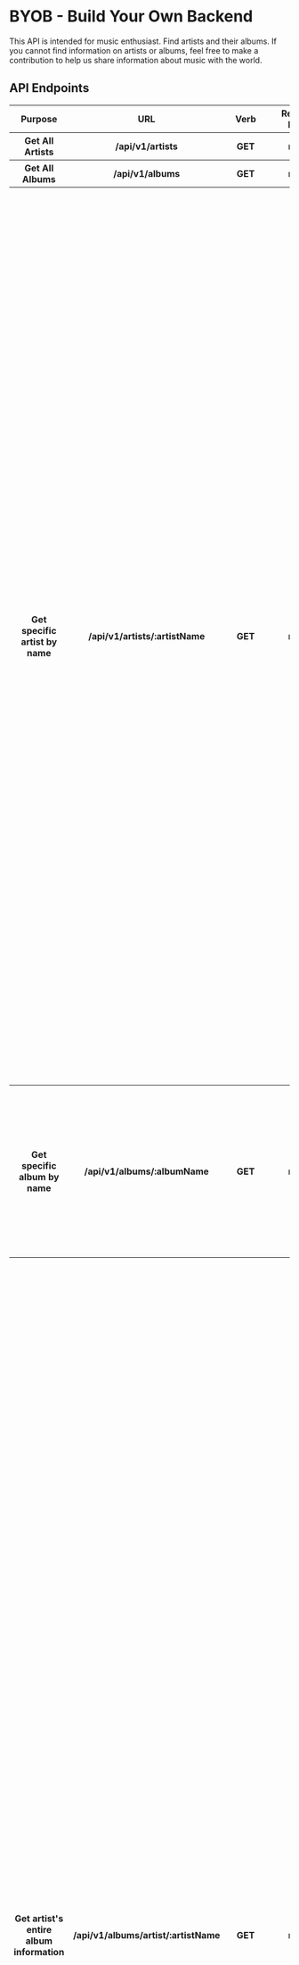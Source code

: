 # BYOB - Build Your Own Backend

This API is intended for music enthusiast. Find artists and their albums. If you cannot find information on artists or albums, feel free to make a contribution to help us share information about music with the world.

## API Endpoints

<table>
  <thead>
    <tr>
      <th>Purpose</th>
      <th>URL</th>
      <th>Verb</th>
      <th>Request Body</th>
      <th>Sample Success Response</th>
    </tr>
  </thead>
  <tr>
    <th>
      Get All Artists 
    </th>
    <th>
      /api/v1/artists
    </th>
    <th>
    GET
    </th>
    <th>
    none
    </th>
    <th>
    Sample Response
    </th>
  </tr>
    <tr>
    <th>
      Get All Albums
    </th>
    <th>
      /api/v1/albums
    </th>
    <th>
    GET
    </th>
    <th>
    none
    </th>
    <th>
    Sample Response
    </th>
  </tr>
    <tr>
    <th>
      Get specific artist by name
    </th>
    <th>
      /api/v1/artists/:artistName
    </th>
    <th>
    GET
    </th>
    <th>
    none
    </th>
    <th>
    {
    "id": 205,
    "id_artist": "111480",
    "artist_name": "Tool",
    "website": "www.toolband.com",
    "created_at": "2019-11-23T18:12:43.090Z",
    "updated_at": "2019-11-23T18:12:43.090Z",
    "artist_genre": "Progressive Metal",
    "biography": "Tool is an American rock band from Los Angeles, California. Formed in 1990, the group's line-up has included drummer Danny Carey, guitarist Adam Jones, and vocalist Maynard James Keenan. Since 1995, Justin Chancellor has been the band's bassist, replacing their original bassist Paul D'Amour. Tool has won three Grammy Awards, performed worldwide tours, and produced albums topping the charts in several countries. The band emerged with a heavy metal sound on their first studio album Undertow in 1993, and later became a dominant act in the alternative metal movement with the release of their second effort, Ã†nima, in 1996. Their efforts to unify musical experimentation, visual arts, and a message of personal evolution continued with Lateralus (2001) and the most recent album 10,000 Days (2006), gaining the band critical acclaim and commercial success around the world.\nDue to Tool's incorporation of visual arts and relatively long and complex releases, the band is generally described as a style-transcending act and part of progressive rock and art rock. The relationship between the band and today's music industry is ambivalent, at times marked by censorship and the band members' insistence on privacy."
}
    </th>
  </tr>
      <tr>
    <th>
      Get specific album by name
    </th>
    <th>
      /api/v1/albums/:albumName
    </th>
    <th>
    GET
    </th>
    <th>
    none
    </th>
    <th>
    {
    "id": 8,
    "id_artist": "111480",
    "album_name": "Fear Inoculum",
    "year_released": 2019,
    "album_artist": "Tool",
    "album_genre": "Progressive Metal",
    "created_at": "2019-11-23T18:12:43.801Z",
    "updated_at": "2019-11-23T18:12:43.801Z"
    }
    </th>
  </tr>
    </tr>
      <tr>
    <th>
      Get artist's entire album information  
    </th>
    <th>
      /api/v1/albums/artist/:artistName
    </th>
    <th>
    GET
    </th>
    <th>
    none
    </th>
    <th>
    [
    {
        "id": 1,
        "id_artist": "111480",
        "album_name": "Lateralus",
        "year_released": 2001,
        "album_artist": "Tool",
        "album_genre": "Progressive Metal",
        "created_at": "2019-11-23T18:12:43.709Z",
        "updated_at": "2019-11-23T18:12:43.709Z"
    },
    {
        "id": 2,
        "id_artist": "111480",
        "album_name": "Undertow",
        "year_released": 1993,
        "album_artist": "Tool",
        "album_genre": "Progressive Metal",
        "created_at": "2019-11-23T18:12:43.743Z",
        "updated_at": "2019-11-23T18:12:43.743Z"
    },
    {
        "id": 3,
        "id_artist": "111480",
        "album_name": "10,000 Days",
        "year_released": 2006,
        "album_artist": "Tool",
        "album_genre": "Progressive Metal",
        "created_at": "2019-11-23T18:12:43.745Z",
        "updated_at": "2019-11-23T18:12:43.745Z"
    },
    {
        "id": 4,
        "id_artist": "111480",
        "album_name": "Ænima",
        "year_released": 1996,
        "album_artist": "Tool",
        "album_genre": "Progressive Metal",
        "created_at": "2019-11-23T18:12:43.745Z",
        "updated_at": "2019-11-23T18:12:43.745Z"
    },
    {
        "id": 5,
        "id_artist": "111480",
        "album_name": "Opiate",
        "year_released": 1992,
        "album_artist": "Tool",
        "album_genre": "Progressive Metal",
        "created_at": "2019-11-23T18:12:43.754Z",
        "updated_at": "2019-11-23T18:12:43.754Z"
    },
    {
        "id": 6,
        "id_artist": "111480",
        "album_name": "Salival",
        "year_released": 2000,
        "album_artist": "Tool",
        "album_genre": "Progressive Metal",
        "created_at": "2019-11-23T18:12:43.768Z",
        "updated_at": "2019-11-23T18:12:43.768Z"
    },
    {
        "id": 7,
        "id_artist": "111480",
        "album_name": "72826",
        "year_released": 1991,
        "album_artist": "Tool",
        "album_genre": "Progressive Metal",
        "created_at": "2019-11-23T18:12:43.773Z",
        "updated_at": "2019-11-23T18:12:43.773Z"
    },
    {
        "id": 8,
        "id_artist": "111480",
        "album_name": "Fear Inoculum",
        "year_released": 2019,
        "album_artist": "Tool",
        "album_genre": "Progressive Metal",
        "created_at": "2019-11-23T18:12:43.801Z",
        "updated_at": "2019-11-23T18:12:43.801Z"
    }
]
    </th>
  </tr>
      </tr>
      <tr>
    <th>
      Post an artist
    </th>
    <th>
      /api/v1/artists
    </th>
    <th>
    POST
    </th>
    <th>
    Requires: 
    {
      idArtist: (empty String)
      artistName: (String),
      artistGenre: (String),
      website:(String),
      bigraphy: (String)
    }
    </th>
    <th>
    Sample Response
    </th>
  </tr>
        </tr>
      <tr>
    <th>
      Post an album
    </th>
    <th>
      /api/v1/albums
    </th>
    <th>
    POST
    </th>
    <th>
    Requires: 
    {
      idArtist: (empty String)
      albumName: (String),
      Year Released : (String or Integer),
      albumArtist :(String),
      albumGenre: (String)
    }
    </th>
    <th>
    Sample Response
    </th>
  </tr>
        <tr>
    <th>
      Delete an artist and their albums
    </th>
    <th>
      /api/v1/artist/:artistName
    </th>
    <th>
    DELETE
    </th>
    <th>
    none
    </th>
    <th>
    Sample Response
    </th>
  </tr>
</table>


